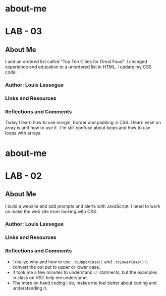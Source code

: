# about-me

# LAB - 03

## About Me

I add an ordered list called "Top Ten Cities for Great Food". I changed experience and education to a unordered list in HTML.
I update my CSS code.

### Author: Louis Lassegue

### Links and Resources
<!-- * [submission PR](http://xyz.com) -->
<!-- * Any Links you used as reference -->

### Reflections and Comments
Today I learn how to use margin, border and padding in CSS.  I learn what an array is and how to use it . I'm still confuse about loops and how to use loops with arrays. 



# about-me

# LAB - 02

## About Me

I build a website and add prompts and alerts with JavaScript. I need to work on make the web site nicer looking with CSS.

### Author: Louis Lassegue

### Links and Resources
<!-- * [submission PR](http://xyz.com) -->
<!-- * Any Links you used as reference -->

### Reflections and Comments
* I realize why and how to use `.toUpperCase()` and `.toLowerCase()` it convert the out put to upper or lower case.
* It took me a few minutes to understand `if` statments, but the examples in class on VSC help me understand. 
* The more on hand coding I do, makes me feel better about coding and understanding it.

